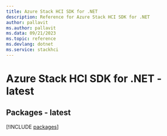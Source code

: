 ```yaml
---
title: Azure Stack HCI SDK for .NET
description: Reference for Azure Stack HCI SDK for .NET
author: pallavit
ms.author: pallavit
ms.data: 09/21/2023
ms.topic: reference
ms.devlang: dotnet
ms.service: stackhci
---
```

# Azure Stack HCI SDK for .NET - latest
## Packages - latest
[!INCLUDE [packages](stack-hci-index.md)]